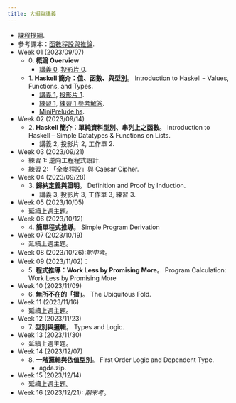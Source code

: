 ```yaml
---
title: 大綱與講義
---
```


* [課程提綱](../assets/syllabus.pdf).
* 參考課本：[函數程設與推論](../assets/fpbook.pdf).
* Week 01 (2023/09/07)
  * 0\. **概論 Overview**
    * [講義 0](../assets/handouts_00.pdf), [投影片 0](../assets/slides_00.pdf).
  * 1\. **Haskell 簡介：值、函數、與型別**。
    Introduction to Haskell – Values, Functions, and Types.
    * [講義 1](../assets/handouts_01.pdf), [投影片 1](../assets/slides_01.pdf).
    * [練習 1](../assets/practicals_01.pdf), [練習 1 參考解答](../assets/practicals_01_sols.pdf).
    * [MiniPrelude.hs](../assets/MiniPrelude.hs).
* Week 02 (2023/09/14)
  * 2\. **Haskell 簡介：單純資料型別、串列上之函數**。
    Introduction to Haskell – Simple Datatypes & Functions on Lists.
    * 講義 2, 投影片 2, 工作單 2.
* Week 03 (2023/09/21)
  * 練習 1: 逆向工程程式設計.
  * 練習 2: 「全麥程設」與 Caesar Cipher.
* Week 04 (2023/09/28)
  * 3\. **歸納定義與證明**。
    Definition and Proof by Induction.
    * 講義 3, 投影片 3, 工作單 3, 練習 3.
* Week 05 (2023/10/05)
  * 延續上週主題。
* Week 06 (2023/10/12)
  * 4\. **簡單程式推導**。
    Simple Program Derivation
* Week 07 (2023/10/19)
  * 延續上週主題。
* Week 08 (2023/10/26):*期中考*。
* Week 09 (2023/11/02)：
  * 5\. **程式推導：Work Less by Promising More**。
    Program Calculation: Work Less by Promising More
* Week 10 (2023/11/09)
  * 6\. **無所不在的「摺」**。
    The Ubiquitous Fold.
* Week 11 (2023/11/16)
  * 延續上週主題。
* Week 12 (2023/11/23)
  * 7\. **型別與邏輯**。
    Types and Logic.
* Week 13 (2023/11/30)
  * 延續上週主題。
* Week 14 (2023/12/07)
  * 8\. **一階邏輯與依值型別**。
  First Order Logic and Dependent Type.
    * agda.zip.
* Week 15 (2023/12/14)
  * 延續上週主題。
* Week 16 (2023/12/21): *期末考*。
